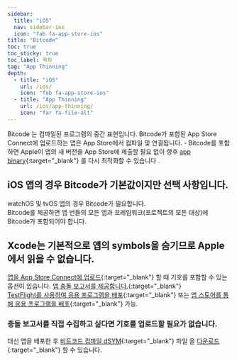 ```yaml
---
sidebar:
  title: "iOS"
  nav: sidebar-ios
  icon: "fab fa-app-store-ios"
title: "Bitcode"
toc: true
toc_sticky: true
toc_label: 목차
tag: "App Thinning"
depth:
  - title: "iOS"
    url: /ios/
    icon: "fab fa-app-store-ios"
  - title: "App Thinning"
    url: /ios/app-thinning/
    icon: "far fa-file-alt"
---
```

Bitcode 는 컴파일된 프로그램의 중간 표현입니다. Bitcode가 포함된 App Store Connect에 업로드하는 앱은 App Store에서 컴파일 및 연결됩니다.
        - Bitcode를 포함하면 Apple이 앱의 새 버전을 App Store에 제출할 필요 없이 향후 [<i class="fas fa-link"></i> app binary](https://help.apple.com/xcode/mac/current/#/dev7af8b1d18){:target="_blank"}   를 다시 최적화할 수 있습니다 .

## iOS 앱의 경우 Bitcode가 기본값이지만 선택 사항입니다.
watchOS 및 tvOS 앱의 경우 Bitcode가 필요합니다.  
Bitcode를 제공하면 앱 번들의 모든 앱과 프레임워크(프로젝트의 모든 대상)에 Bitcode가 포함되어야 합니다.

## Xcode는 기본적으로 앱의 symbols을 숨기므로 Apple에서 읽을 수 없습니다.
[<i class="fas fa-link"></i> 앱을 App Store Connect에 업로드](https://help.apple.com/xcode/mac/current/#/dev442d7f2ca){:target="_blank"}  할 때 기호를 포함할 수 있는 옵션이 있습니다.
[<i class="fas fa-link"></i> 앱 충돌 보고서를 제공합니다.](https://help.apple.com/xcode/mac/current/#/dev861f46ea8){:target="_blank"}   
[<i class="fas fa-link"></i> TestFlight를 사용하여 응용 프로그램을 배포](https://help.apple.com/xcode/mac/current/#/dev2539d985f){:target="_blank"}   또는 [앱 스토어를 통해 응용 프로그램을 배포](https://help.apple.com/xcode/mac/current/#/dev067853c94){:target="_blank"}   가능.
### 충돌 보고서를 직접 수집하고 싶다면 기호를 업로드할 필요가 없습니다.
대신 앱을 배포한 후 [<i class="fas fa-link"></i> 비트코드 컴파일 dSYM](https://help.apple.com/xcode/mac/current/#/devef5928039){:target="_blank"}   파일 을 [<i class="fas fa-link"></i> 다운로드](https://help.apple.com/xcode/mac/current/#/devef5928039){:target="_blank"}   할 수 있습니다.
